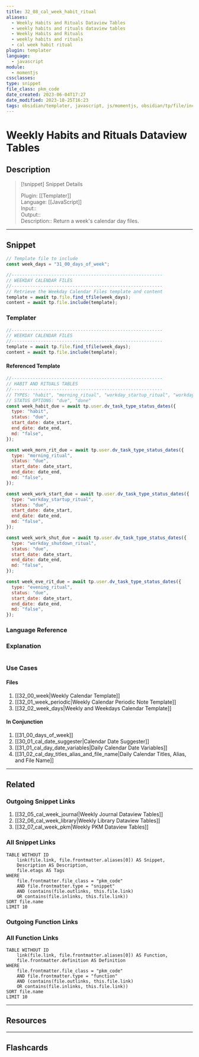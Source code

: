 ```yaml
---
title: 32_08_cal_week_habit_ritual
aliases:
  - Weekly Habits and Rituals Dataview Tables
  - weekly habits and rituals dataview tables
  - Weekly Habits and Rituals
  - weekly habits and rituals
  - cal week habit ritual
plugin: templater
language:
  - javascript
module:
  - momentjs
cssclasses:
type: snippet
file_class: pkm_code
date_created: 2023-06-04T17:27
date_modified: 2023-10-25T16:23
tags: obsidian/templater, javascript, js/momentjs, obsidian/tp/file/include
---
```

# Weekly Habits and Rituals Dataview Tables

## Description

> [!snippet] Snippet Details
>  
> Plugin: [[Templater]]  
> Language: [[JavaScript]]  
> Input::  
> Output::  
> Description:: Return a week's calendar day files.

---

## Snippet

<!-- Add the full code including explanatory comments  -->

```javascript
// Template file to include
const week_days = "31_00_days_of_week";

//---------------------------------------------------------
// WEEKDAY CALENDAR FILES
//---------------------------------------------------------
// Retrieve the Weekday Calendar Files template and content
template = await tp.file.find_tfile(week_days);
content = await tp.file.include(template);
```

### Templater

<!-- Add the full code excluding explanatory comments  -->

```javascript
//---------------------------------------------------------
// WEEKDAY CALENDAR FILES
//---------------------------------------------------------
template = await tp.file.find_tfile(week_days);
content = await tp.file.include(template);
```

#### Referenced Template

```javascript
//---------------------------------------------------------  
// HABIT AND RITUALS TABLES
//---------------------------------------------------------
// TYPES: "habit", "morning_ritual", "workday_startup_ritual", "workday_shutdown_ritual", "evening_ritual"
// STATUS OPTIONS: "due", "done"
const week_habit_due = await tp.user.dv_task_type_status_dates({
  type: "habit",
  status: "due",
  start_date: date_start,
  end_date: date_end,
  md: "false",
});

const week_morn_rit_due = await tp.user.dv_task_type_status_dates({
  type: "morning_ritual",
  status: "due",
  start_date: date_start,
  end_date: date_end,
  md: "false",
});

const week_work_start_due = await tp.user.dv_task_type_status_dates({
  type: "workday_startup_ritual",
  status: "due",
  start_date: date_start,
  end_date: date_end,
  md: "false",
});

const week_work_shut_due = await tp.user.dv_task_type_status_dates({
  type: "workday_shutdown_ritual",
  status: "due",
  start_date: date_start,
  end_date: date_end,
  md: "false",
});

const week_eve_rit_due = await tp.user.dv_task_type_status_dates({
  type: "evening_ritual",
  status: "due",
  start_date: date_start,
  end_date: date_end,
  md: "false",
});
```

### Language Reference

<!-- Recreate the code with links to files  -->

### Explanation

```javascript

```

### Use Cases

#### Files

<!-- Files containing the snippet  -->

1. [[32_00_week|Weekly Calendar Template]]
2. [[32_01_week_periodic|Weekly Calendar Periodic Note Template]]
3. [[32_02_week_days|Weekly and Weekdays Calendar Template]]

#### In Conjunction

<!-- Snippets used together with this snippet  -->

1. [[31_00_days_of_week]]
2. [[30_01_cal_date_suggester|Calendar Date Suggester]]
3. [[31_01_cal_day_date_variables|Daily Calendar Date Variables]]
4. [[31_02_cal_day_titles_alias_and_file_name|Daily Calendar Titles, Alias, and File Name]]

---

## Related

### Outgoing Snippet Links

<!-- Link related snippet here -->

1. [[32_05_cal_week_journal|Weekly Journal Dataview Tables]]
2. [[32_06_cal_week_library|Weekly Library Dataview Tables]]
3. [[32_07_cal_week_pkm|Weekly PKM Dataview Tables]]

### All Snippet Links

<!-- Query limit 10  -->

```dataview
TABLE WITHOUT ID
	link(file.link, file.frontmatter.aliases[0]) AS Snippet,
	Description AS Description,
	file.etags AS Tags
WHERE 
	file.frontmatter.file_class = "pkm_code"
	AND file.frontmatter.type = "snippet"
	AND (contains(file.outlinks, this.file.link)
	OR contains(file.inlinks, this.file.link))
SORT file.name
LIMIT 10
```

### Outgoing Function Links

<!-- Link related functions here -->

### All Function Links

<!-- Query limit 10  -->

```dataview
TABLE WITHOUT ID
	link(file.link, file.frontmatter.aliases[0]) AS Function,
	file.frontmatter.definition AS Definition
WHERE 
	file.frontmatter.file_class = "pkm_code"
	AND file.frontmatter.type = "function"
	AND (contains(file.outlinks, this.file.link)
	OR contains(file.inlinks, this.file.link))
SORT file.name
LIMIT 10
```

---

## Resources

---

## Flashcards
